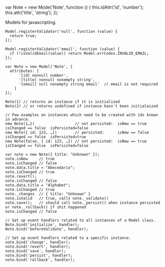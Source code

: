 var Note = new Mode('Note', function () {
  this.idAttr('id', 'number');
  this.attr('title', 'string');
});

Models for javascripting.


    Model.registerValidator('null', function (value) {
      return true;
    });

    Model.registerValidator('email', function (value) {
      if (!isValidEmail(value)) return Model.errCodes.INVALID_EMAIL;
    });

    var Note = new Model('Note', {
      attributes: [
          '[id] nonnull number',
          '[title] nonnull nonempty string',
          '[email] null nonempty string email'  // email is not required
        ]
    });

    Note(1) // returns an instance if it is initialized
    Note(2) // or returns undefined if instance hasn't been initialaized

    // Few examples on instances which need to be created with ids known in advance.
    new Note({…})                  // not persisted:  isNew == true   isChanged == false  isPersisted=false
    new Note({ id: 123, …})        // persisted:      isNew == false  isChanged == false  isPersisted=true
    new Note(false, { id: 123, …}) // not persisted:  isNew == true   isChanged == false  isPersisted=false

    var note = new Note({ title: "Unknown" });
    note.isNew     // true
    note.isChanged // false
    note.data.title = "Abecedario";
    note.isChanged // true
    note.revert();
    note.isChanged // false
    note.data.title = "Alphabet";
    note.isChanged // true
    note._changes  // { title: "Unknown" }
    note.isValid   // true, calls note._validate()
    note.save();   // should call note._persist() when instance persisted or note._rollback() if shit happened
    note.isChanged // false

    // Set up event handlers related to all instances of a Model class.
    Note.bind('initialize', handler);
    Note.bind('beforeValidate', handler);

    // Set up event handlers related to a specific instance.
    note.bind('change', handler);
    note.bind('revert', handler);
    note.bind('save', handler);
    note.bind('persist', handler);
    note.bind('rollback', handler);


